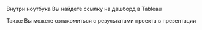 Внутри ноутбука Вы найдете ссылку на дашборд в Tableau

Также Вы можете ознакомиться с результатами проекта в презентации
